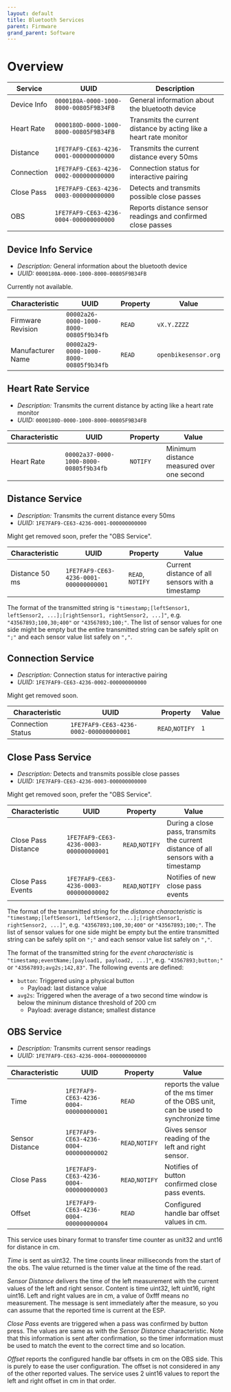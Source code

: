 ```yaml
---
layout: default
title: Bluetooth Services
parent: Firmware
grand_parent: Software
---
```


# Overview

| Service     | UUID                                   | Description                                                        |
| ----------- | -------------------------------------- | ------------------------------------------------------------------ |
| Device Info | `0000180A-0000-1000-8000-00805F9B34FB` | General information about the bluetooth device                     |
| Heart Rate  | `0000180D-0000-1000-8000-00805F9B34FB` | Transmits the current distance by acting like a heart rate monitor |
| Distance    | `1FE7FAF9-CE63-4236-0001-000000000000` | Transmits the current distance every 50ms                          |
| Connection  | `1FE7FAF9-CE63-4236-0002-000000000000` | Connection status for interactive pairing                          |
| Close Pass  | `1FE7FAF9-CE63-4236-0003-000000000000` | Detects and transmits possible close passes                        |
| OBS         | `1FE7FAF9-CE63-4236-0004-000000000000` | Reports distance sensor readings and confirmed close passes        |


## Device Info Service
- *Description:* General information about the bluetooth device
- *UUID:* `0000180A-0000-1000-8000-00805F9B34FB`

Currently not available.

| Characteristic    | UUID                                   | Property | Value              |
| ----------------- | -------------------------------------- | -------- | ------------------ |
| Firmware Revision | `00002a26-0000-1000-8000-00805f9b34fb` | `READ`   | `vX.Y.ZZZZ`        |
| Manufacturer Name | `00002a29-0000-1000-8000-00805f9b34fb` | `READ`   | `openbikesensor.org` |


## Heart Rate Service
- *Description:* Transmits the current distance by acting like a heart rate monitor
- *UUID:* `0000180D-0000-1000-8000-00805F9B34FB`

| Characteristic  | UUID                                   | Property         | Value                                     |
| --------------- | -------------------------------------- | ---------------- | ----------------------------------------- |
| Heart Rate      | `00002a37-0000-1000-8000-00805f9b34fb` | `NOTIFY`         | Minimum distance measured over one second |


## Distance Service
- *Description:* Transmits the current distance every 50ms
- *UUID:* `1FE7FAF9-CE63-4236-0001-000000000000`

Might get removed soon, prefer the "OBS Service".

| Characteristic | UUID                                   | Property         | Value                                            |
| -------------- | -------------------------------------- | ---------------- | ------------------------------------------------ |
| Distance 50 ms | `1FE7FAF9-CE63-4236-0001-000000000001` | `READ`, `NOTIFY` | Current distance of all sensors with a timestamp |

The format of the transmitted string is `"timestamp;[leftSensor1, leftSensor2, ...];[rightSensor1, rightSensor2, ...]"`, e.g. `"43567893;100,30;400"` or `"43567893;100;"`.
The list of sensor values for one side might be empty but the entire transmitted string can be safely split on `";"` and each sensor value list safely on `","`.


## Connection Service
- *Description:* Connection status for interactive pairing
- *UUID:* `1FE7FAF9-CE63-4236-0002-000000000000`

Might get removed soon.

| Characteristic    | UUID                                   | Property        | Value |
| ----------------- | -------------------------------------- | --------------- | ----- |
| Connection Status | `1FE7FAF9-CE63-4236-0002-000000000001` | `READ`,`NOTIFY` | `1`   |


## Close Pass Service
- *Description:* Detects and transmits possible close passes
- *UUID:* `1FE7FAF9-CE63-4236-0003-000000000000`

Might get removed soon, prefer the "OBS Service".

| Characteristic      | UUID                                   | Property        | Value                                                                               |
| ------------------- | -------------------------------------- | --------------- | ----------------------------------------------------------------------------------- |
| Close Pass Distance | `1FE7FAF9-CE63-4236-0003-000000000001` | `READ`,`NOTIFY` | During a close pass, transmits the current distance of all sensors with a timestamp |
| Close Pass Events   | `1FE7FAF9-CE63-4236-0003-000000000002` | `READ`,`NOTIFY` | Notifies of new close pass events                                                   |

The format of the transmitted string for the *distance characteristic* is `"timestamp;[leftSensor1, leftSensor2, ...];[rightSensor1, rightSensor2, ...]"`, e.g. `"43567893;100,30;400"` or `"43567893;100;"`.
The list of sensor values for one side might be empty but the entire transmitted string can be safely split on `";"` and each sensor value list safely on `","`.

The format of the transmitted string for the *event characteristic* is `"timestamp;eventName;[payload1, payload2, ...]"`, e.g. `"43567893;button;"` or `"43567893;avg2s;142,83"`.
The following events are defined:
* `button`: Triggered using a physical button
  * Payload: last distance value
* `avg2s`: Triggered when the average of a two second time window is below the mininum distance threshold of 200 cm
  * Payload: average distance; smallest distance

## OBS Service
- *Description:* Transmits current sensor readings
- *UUID:* `1FE7FAF9-CE63-4236-0004-000000000000`

| Characteristic      | UUID                                   | Property        | Value                                                                               |
| ------------------- | -------------------------------------- | --------------- | ----------------------------------------------------------------------------------- |
| Time                | `1FE7FAF9-CE63-4236-0004-000000000001` | `READ`          | reports the value of the ms timer of the OBS unit, can be used to synchronize time  |
| Sensor Distance     | `1FE7FAF9-CE63-4236-0004-000000000002` | `READ`,`NOTIFY` | Gives sensor reading of the left and right sensor.                                  |
| Close Pass          | `1FE7FAF9-CE63-4236-0004-000000000003` | `READ`,`NOTIFY` | Notifies of button confirmed close pass events.                                     |
| Offset              | `1FE7FAF9-CE63-4236-0004-000000000004` | `READ`          | Configured handle bar offset values in cm.                                          |

This service uses binary format to transfer time counter as unit32 and unt16
for distance in cm. 

*Time* is sent as uint32. The time counts linear milliseconds from the start 
of the obs. The value returned is the timer value at the time of the read.

*Sensor Distance* delivers the time of the left measurement with the current values of 
the left and right sensor. Content is time uint32, left uint16, right uint16. Left 
and right values are in cm, a value of 0xfff means no measurement. The message is 
sent immediately after the measure, so you can assume that the reported time
is current at the ESP.

*Close Pass* events are triggered when a pass was confirmed by button press. The 
values are same as with the *Sensor Distance* characteristic. Note that this 
information is sent after confirmation, so the timer information must be used 
to match the event to the correct time and so location.

*Offset* reports the configured handle bar offsets in cm on the OBS side. This
is purely to ease the user configuration. The offset is not considered in any 
of the other reported values. The service uses 2 uint16 values to report the
left and right offset in cm in that order.
